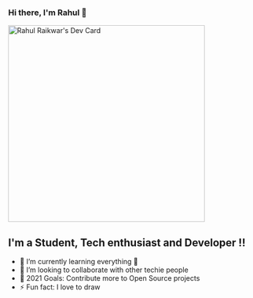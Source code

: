 ### Hi there, I'm Rahul 👋
<a href="https://app.daily.dev/Rahulraikwar"><img src="https://api.daily.dev/devcards/9376239362ce4979888bf05ddaddb02c.png?r=ui5" width="400" alt="Rahul Raikwar's Dev Card"/></a>
## I'm a Student, Tech enthusiast and Developer !!
- 🌱 I’m currently learning everything 🤣
- 👯 I’m looking to collaborate with other techie people
- 🥅 2021 Goals: Contribute more to Open Source projects
- ⚡ Fun fact: I love to draw
